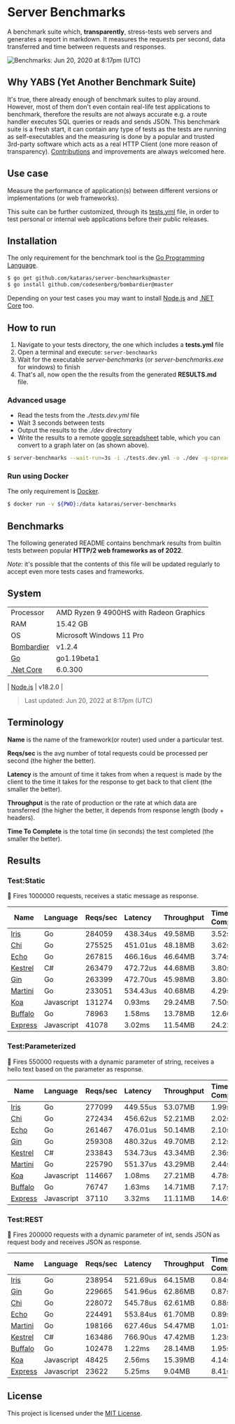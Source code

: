 # Server Benchmarks

A benchmark suite which, **transparently**, stress-tests web servers and generates a report in markdown. It measures the requests per second, data transferred and time between requests and responses.

![Benchmarks: Jun 20, 2020 at 8:17pm (UTC)](https://iris-go.com/images/benchmarks.svg)

## Why YABS (Yet Another Benchmark Suite)

It's true, there already enough of benchmark suites to play around. However, most of them don't even contain real-life test applications to benchmark, therefore the results are not always accurate e.g. a route handler executes SQL queries or reads and sends JSON. This benchmark suite is a fresh start, it can contain any type of tests as the tests are running as self-executables and the measuring is done by a popular and trusted 3rd-party software which acts as a real HTTP Client (one more reason of transparency). [Contributions](CONTRIBUTING.md) and improvements are always welcomed here.

## Use case

Measure the performance of application(s) between different versions or implementations (or web frameworks).

This suite can be further customized, through its [tests.yml](tests.yml) file, in order to test personal or internal web applications before their public releases.

## Installation

The only requirement for the benchmark tool is the [Go Programming Language](https://go.dev/dl/).

```sh
$ go get github.com/kataras/server-benchmarks@master
$ go install github.com/codesenberg/bombardier@master
```

Depending on your test cases you may want to install [Node.js](https://nodejs.org/en/download/current/) and [.NET Core](https://dotnet.microsoft.com/download) too.

## How to run

1. Navigate to your tests directory, the one which includes a  **tests.yml** file
1. Open a terminal and execute: `server-benchmarks`
2. Wait for the executable _server-benchmarks_ (or _server-benchmarks.exe_ for windows) to finish
3. That's all, now open the the results from the generated **RESULTS.md** file.

### Advanced usage

- Read the tests from the _./tests.dev.yml_ file
- Wait 3 seconds between tests
- Output the results to the _./dev_ directory
- Write the results to a remote [google spreadsheet](https://www.google.com/sheets/about/) table, which you can convert to a graph later on (as shown above).

```sh
$ server-benchmarks --wait-run=3s -i ./tests.dev.yml -o ./dev -g-spreadsheet $GoogleSpreadsheetID -g-secret client_secret.json
```

### Run using Docker

The only requirement is [Docker](https://docs.docker.com/).

```sh
$ docker run -v ${PWD}:/data kataras/server-benchmarks
```

## Benchmarks

The following generated README contains benchmark results from builtin tests between popular **HTTP/2 web frameworks as of 2022**.

_Note:_ it's possible that the contents of this file will be updated regularly to accept even more tests cases and frameworks.

## System

|    |    |
|----|:---|
| Processor | AMD Ryzen 9 4900HS with Radeon Graphics          |
| RAM | 15.42 GB |
| OS | Microsoft Windows 11 Pro |
| [Bombardier](https://github.com/codesenberg/bombardier) | v1.2.4 |
| [Go](https://golang.org) | go1.19beta1 |
| [.Net Core](https://dotnet.microsoft.com/) | 6.0.300 |

| [Node.js](https://nodejs.org/) | v18.2.0 |

> Last updated: Jun 20, 2022 at 8:17pm (UTC)

## Terminology

**Name** is the name of the framework(or router) used under a particular test.

**Reqs/sec** is the avg number of total requests could be processed per second (the higher the better).

**Latency** is the amount of time it takes from when a request is made by the client to the time it takes for the response to get back to that client (the smaller the better).

**Throughput** is the rate of production or the rate at which data are transferred (the higher the better, it depends from response length (body + headers).

**Time To Complete** is the total time (in seconds) the test completed (the smaller the better).

## Results

### Test:Static

📖 Fires 1000000 requests, receives a static message as response.

| Name | Language | Reqs/sec | Latency | Throughput | Time To Complete |
|------|:---------|:---------|:--------|:-----------|:-----------------|
| [Iris](https://github.com/kataras/iris) | Go |284059 |438.34us |49.58MB |3.52s |
| [Chi](https://github.com/go-chi/chi) | Go |275525 |451.01us |48.18MB |3.62s |
| [Echo](https://github.com/labstack/echo) | Go |267815 |466.16us |46.64MB |3.74s |
| [Kestrel](https://github.com/dotnet/aspnetcore) | C# |263479 |472.72us |44.68MB |3.80s |
| [Gin](https://github.com/gin-gonic/gin) | Go |263399 |472.70us |45.98MB |3.80s |
| [Martini](https://github.com/go-martini/martini) | Go |233051 |534.43us |40.68MB |4.29s |
| [Koa](https://github.com/koajs/koa) | Javascript |131274 |0.93ms |29.24MB |7.50s |
| [Buffalo](https://github.com/gobuffalo/buffalo) | Go |78963 |1.58ms |13.78MB |12.66s |
| [Express](https://github.com/expressjs/express) | Javascript |41078 |3.02ms |11.54MB |24.22s |

### Test:Parameterized

📖 Fires 550000 requests with a dynamic parameter of string, receives a hello text based on the parameter as response.

| Name | Language | Reqs/sec | Latency | Throughput | Time To Complete |
|------|:---------|:---------|:--------|:-----------|:-----------------|
| [Iris](https://github.com/kataras/iris) | Go |277099 |449.55us |53.07MB |1.99s |
| [Chi](https://github.com/go-chi/chi) | Go |272434 |456.62us |52.21MB |2.02s |
| [Echo](https://github.com/labstack/echo) | Go |261467 |476.01us |50.14MB |2.10s |
| [Gin](https://github.com/gin-gonic/gin) | Go |259308 |480.32us |49.70MB |2.12s |
| [Kestrel](https://github.com/dotnet/aspnetcore) | C# |233843 |534.73us |43.34MB |2.36s |
| [Martini](https://github.com/go-martini/martini) | Go |225790 |551.37us |43.29MB |2.44s |
| [Koa](https://github.com/koajs/koa) | Javascript |114667 |1.08ms |27.21MB |4.78s |
| [Buffalo](https://github.com/gobuffalo/buffalo) | Go |76747 |1.63ms |14.71MB |7.17s |
| [Express](https://github.com/expressjs/express) | Javascript |37110 |3.32ms |11.11MB |14.69s |

### Test:REST

📖 Fires 200000 requests with a dynamic parameter of int, sends JSON as request body and receives JSON as response.

| Name | Language | Reqs/sec | Latency | Throughput | Time To Complete |
|------|:---------|:---------|:--------|:-----------|:-----------------|
| [Iris](https://github.com/kataras/iris) | Go |238954 |521.69us |64.15MB |0.84s |
| [Gin](https://github.com/gin-gonic/gin) | Go |229665 |541.96us |62.86MB |0.87s |
| [Chi](https://github.com/go-chi/chi) | Go |228072 |545.78us |62.61MB |0.88s |
| [Echo](https://github.com/labstack/echo) | Go |224491 |553.84us |61.70MB |0.89s |
| [Martini](https://github.com/go-martini/martini) | Go |198166 |627.46us |54.47MB |1.01s |
| [Kestrel](https://github.com/dotnet/aspnetcore) | C# |163486 |766.90us |47.42MB |1.23s |
| [Buffalo](https://github.com/gobuffalo/buffalo) | Go |102478 |1.22ms |28.14MB |1.95s |
| [Koa](https://github.com/koajs/koa) | Javascript |48425 |2.56ms |15.39MB |4.14s |
| [Express](https://github.com/expressjs/express) | Javascript |23622 |5.25ms |9.04MB |8.41s |

## License

This project is licensed under the [MIT License](LICENSE).
